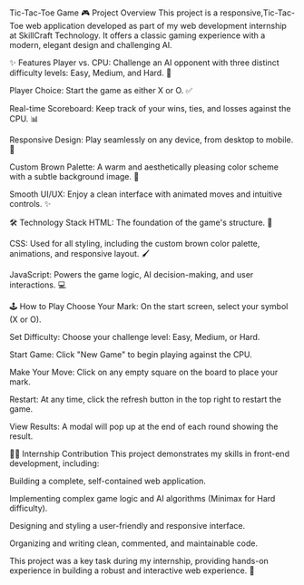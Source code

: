 Tic-Tac-Toe Game 🎮
Project Overview
This project is a responsive,Tic-Tac-Toe web application developed as part of my web development internship at SkillCraft Technology. It offers a classic gaming experience with a modern, elegant design and challenging AI.

✨ Features
Player vs. CPU: Challenge an AI opponent with three distinct difficulty levels: Easy, Medium, and Hard. 🤖

Player Choice: Start the game as either X or O. ✅

Real-time Scoreboard: Keep track of your wins, ties, and losses against the CPU. 📊

Responsive Design: Play seamlessly on any device, from desktop to mobile. 📱

Custom Brown Palette: A warm and aesthetically pleasing color scheme with a subtle background image. 🎨

Smooth UI/UX: Enjoy a clean interface with animated moves and intuitive controls. ✨

🛠️ Technology Stack
HTML: The foundation of the game's structure. 📄

CSS: Used for all styling, including the custom brown color palette, animations, and responsive layout. 🖌️

JavaScript: Powers the game logic, AI decision-making, and user interactions. 💻

🕹️ How to Play
Choose Your Mark: On the start screen, select your symbol (X or O).

Set Difficulty: Choose your challenge level: Easy, Medium, or Hard.

Start Game: Click "New Game" to begin playing against the CPU.

Make Your Move: Click on any empty square on the board to place your mark.

Restart: At any time, click the refresh button in the top right to restart the game.

View Results: A modal will pop up at the end of each round showing the result.

👨‍💻 Internship Contribution
This project demonstrates my skills in front-end development, including:

Building a complete, self-contained web application.

Implementing complex game logic and AI algorithms (Minimax for Hard difficulty).

Designing and styling a user-friendly and responsive interface.

Organizing and writing clean, commented, and maintainable code.

This project was a key task during my internship, providing hands-on experience in building a robust and interactive web experience. 🎉
